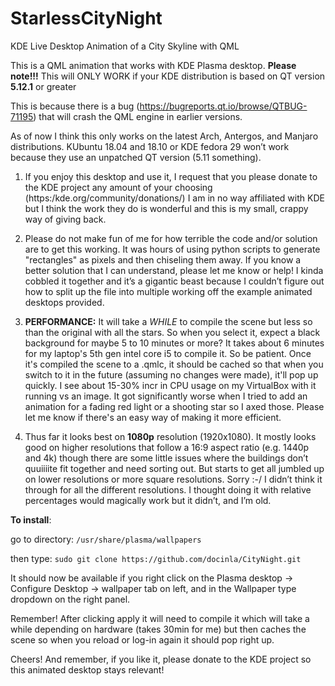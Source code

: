 # StarlessCityNight
KDE Live Desktop Animation of a City Skyline with QML

This is a QML animation that works with KDE Plasma desktop. 
**Please note!!!** This will ONLY WORK if your KDE distribution is based on QT version **5.12.1** or greater 

This is because there is a bug (https://bugreports.qt.io/browse/QTBUG-71195) that will crash the QML engine in earlier versions. 

As of now I think this only works on the latest Arch, Antergos, and Manjaro distributions. KUbuntu 18.04 and 18.10 or KDE fedora 29 won’t work because they use an unpatched QT version (5.11 something). 

1) If you enjoy this desktop and use it, I request that you please donate to the KDE project any amount of your choosing (https:/kde.org/community/donations/) I am in no way affiliated with KDE but I think the work they do is wonderful and this is my small, crappy way of giving back. 

2) Please do not make fun of me for how terrible the code and/or solution are to get this working. It was hours of using python scripts to generate "rectangles" as pixels and then chiseling them away. If you know a better solution that I can understand, please let me know or help! I kinda cobbled it together and it’s a gigantic beast because I couldn’t figure out how to
split up the file into multiple working off the example animated desktops provided. 

3) **PERFORMANCE:** It will take a *WHILE* to compile the scene but less so than the original with all the stars. So when you select it, expect a black background for maybe 5 to 10 minutes or more? It takes about 6 minutes for my laptop's 5th gen intel core i5 to compile it. So be patient. Once it's compiled the scene to a .qmlc, it should be cached so that when you switch to it in the future (assuming no changes were made), it'll pop up quickly. I see about 15-30% incr in CPU usage on my VirtualBox with it running vs an image. It got significantly worse when I tried to add an animation for a fading red light or a shooting star so I axed those. Please let me know if there's an easy way of making it more efficient.

4) Thus far it looks best on **1080p** resolution (1920x1080). It mostly looks good on higher resolutions that follow a 16:9 aspect ratio (e.g. 1440p and 4k) though there are some little issues where the buildings don’t quuiiiite
fit together and need sorting out. But starts to get all jumbled up on lower resolutions or more square resolutions. Sorry :-/ I didn’t think it through for all the different resolutions. I thought doing it with relative percentages would magically work but it didn’t, and I’m old. 

**To install**:

go to directory: `/usr/share/plasma/wallpapers`

then type: `sudo git clone https://github.com/docinla/CityNight.git`

It should now be available if you right click on the Plasma desktop -> Configure Desktop -> wallpaper tab on left, and in the Wallpaper type dropdown on the right panel.

Remember! After clicking apply it will need to compile it which will take a while depending on hardware (takes 30min for me) but then caches the scene so when you reload or log-in again it should pop right up.

Cheers! And remember, if you like it, please donate to the KDE project so this animated desktop stays relevant!
